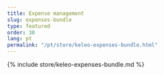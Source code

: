 ```yaml
---
title: Expense management
slug: expenses-bundle
type: featured
order: 30
lang: pt
permalink: "/pt/store/keleo-expenses-bundle.html"
---
```


{% include store/keleo-expenses-bundle.md %}

